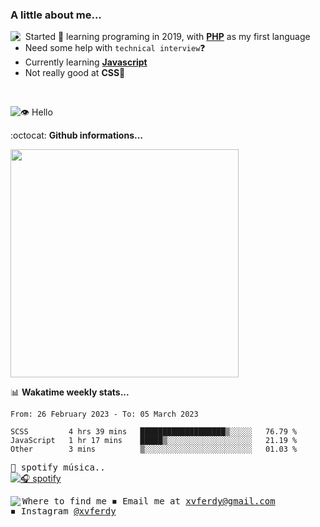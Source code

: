 ### A little about me...
<img src="https://cdn.betterttv.net/emote/584d92a1f52be01a7ee606a9/3x" align="left"/>

- Started 🎉 learning programing in 2019, with [**PHP**](https://www.php.net/) as my first language
- Need some help with `technical interview`❓
- Currently learning [**Javascript**](https://www.javascript.com/)
- Not really good at **CSS**💢
<br>

![👁️ Hello](https://visitor-badge.glitch.me/badge?page_id=xvferdy.xvferdy&left_color=DimGray&right_color=CornflowerBlue&left_text=Profile%20visit)

:octocat: **Github informations...**

<!--![Top Langs](https://github-readme-stats.vercel.app/api/top-langs/?username=xvferdy&layout=compact)-->
<img src="https://github-readme-stats.vercel.app/api/top-langs/?username=xvferdy&layout=compact" width="365px"/>

📊 **Wakatime weekly stats...**

<!--START_SECTION:waka-->

```text
From: 26 February 2023 - To: 05 March 2023

SCSS         4 hrs 39 mins   ███████████████████▒░░░░░   76.79 %
JavaScript   1 hr 17 mins    █████▒░░░░░░░░░░░░░░░░░░░   21.19 %
Other        3 mins          ▒░░░░░░░░░░░░░░░░░░░░░░░░   01.03 %
```

<!--END_SECTION:waka-->

<!-- https://www.spotify.com/us/account/apps/ -->
<kbd>🎵 spotify música..</kbd> <br>
[![🎧 spotify](https://spotify-github-profile.vercel.app/api/view?uid=xvferdy&cover_image=true&theme=novatorem&bar_color=0080ff)](https://spotify-github-profile.vercel.app/api/view?uid=xvferdy&redirect=true)

<kbd> Where to find me 
<kbd>
  <img src="https://cdn.betterttv.net/emote/5d7d8931d2458468c1f44dc2/1x" align="left">
◾ Email me at [xvferdy@gmail.com](mailto:xvferdy@gmail.com) <br>
◾ Instagram [@xvferdy](https://www.instagram.com/xvferdy/) <br>
</kbd> 
</kbd> 
